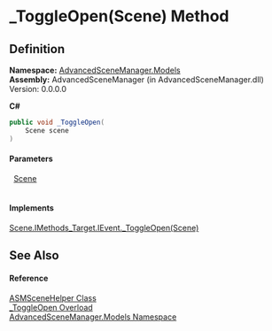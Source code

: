# _ToggleOpen(Scene) Method




## Definition
**Namespace:** <a href="N_AdvancedSceneManager_Models">AdvancedSceneManager.Models</a>  
**Assembly:** AdvancedSceneManager (in AdvancedSceneManager.dll) Version: 0.0.0.0

**C#**
``` C#
public void _ToggleOpen(
	Scene scene
)
```



#### Parameters
<dl><dt>  <a href="T_AdvancedSceneManager_Models_Scene">Scene</a></dt><dd> </dd></dl>

#### Implements
<a href="M_AdvancedSceneManager_Models_Scene_IMethods_Target_IEvent__ToggleOpen">Scene.IMethods_Target.IEvent._ToggleOpen(Scene)</a>  


## See Also


#### Reference
<a href="T_AdvancedSceneManager_Models_ASMSceneHelper">ASMSceneHelper Class</a>  
<a href="Overload_AdvancedSceneManager_Models_ASMSceneHelper__ToggleOpen">_ToggleOpen Overload</a>  
<a href="N_AdvancedSceneManager_Models">AdvancedSceneManager.Models Namespace</a>  
